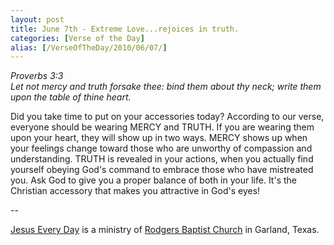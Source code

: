 ```yaml
---
layout: post
title: June 7th - Extreme Love...rejoices in truth.
categories: [Verse of the Day]
alias: [/VerseOfTheDay/2010/06/07/]
---
```


_Proverbs 3:3  
Let not mercy and truth forsake thee: bind them about thy neck;
write them upon the table of thine heart._

Did you take time to put on your accessories today? According to
our verse, everyone should be wearing MERCY and TRUTH. If you are
wearing them upon your heart, they will show up in two ways. MERCY
shows up when your feelings change toward those who are unworthy of
compassion and understanding. TRUTH is revealed in your actions, when
you actually find yourself obeying God's command to embrace those who
have mistreated you. Ask God to give you a proper balance of both in
your life. It's the Christian accessory that makes you attractive in
God's eyes!

 --

<a href=http://jesuseveryday.net>Jesus Every Day</a> is a ministry of <a href=http://rodgersbaptist.net>Rodgers Baptist Church</a> in Garland, Texas.
